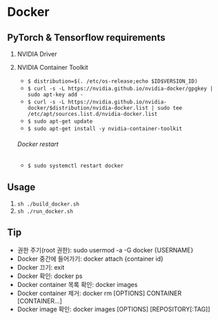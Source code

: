 # Docker
## PyTorch & Tensorflow requirements
1. NVIDIA Driver
2. NVIDIA Container Toolkit
	- ``` $ distribution=$(. /etc/os-release;echo $ID$VERSION_ID) ```
	- ``` $ curl -s -L https://nvidia.github.io/nvidia-docker/gpgkey | sudo apt-key add - ```
	- ``` $ curl -s -L https://nvidia.github.io/nvidia-docker/$distribution/nvidia-docker.list | sudo tee /etc/apt/sources.list.d/nvidia-docker.list ```
	- ``` $ sudo apt-get update ```
	- ``` $ sudo apt-get install -y nvidia-container-toolkit ```

	######  Docker restart
	- ``` $ sudo systemctl restart docker ```

## Usage
1. ```sh ./build_docker.sh ```
2.  ```sh ./run_docker.sh```

## Tip
- 권한 주기(root 권한): sudo usermod -a -G docker {USERNAME}
- Docker 중간에 들어가기: docker attach {container id}
- Docker 끄기: exit
- Docker 확인: docker ps
- Docker container 목록 확인: docker images
- Docker container 제거: docker rm [OPTIONS] CONTAINER [CONTAINER...]
- Docker image 확인: docker images [OPTIONS] [REPOSITORY[:TAG]]